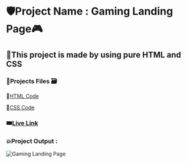 # 🛡️Project Name : Gaming Landing Page🎮

## 🎯This project is made by using pure HTML and CSS 

### 📍Projects Files 🗃️

📌[HTML Code](./index.html)

📌[CSS Code](./CSS/style.css)

### 🎟️[Live Link](https://whimsical-custard-834fb4.netlify.app) 

### 💥Project Output :  
![Gaming Landing Page](https://github.com/Abhinandan411/FullStack_JavaScript-2.0/assets/131553633/02f1729c-01d6-4352-baf5-8b8c5831eae8)
